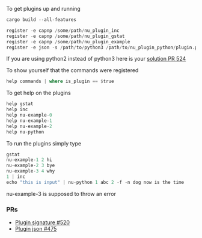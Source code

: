 
To get plugins up and running

```rust
cargo build --all-features

register -e capnp /some/path/nu_plugin_inc
register -e capnp /some/path/nu_plugin_gstat
register -e capnp /some/path/nu_plugin_example
register -e json -s /path/to/python3 /path/to/nu_plugin_python/plugin.py
```

If you are using python2 instead of python3 here is your [solution PR 524](https://github.com/nushell/engine-q/pull/524)

To show yourself that the commands were registered   

```rust
help commands | where is_plugin == $true
```

To get help on the plugins

```rust
help gstat
help inc
help nu-example-0
help nu-example-1
help nu-example-2
help nu-python
```

To run the plugins simply type

```rust
gstat
nu-example-1 2 hi
nu-example-2 3 bye
nu-example-3 4 why
1 | inc
echo "this is input" | nu-python 1 abc 2 -f -n dog now is the time
```

nu-example-3 is supposed to throw an error

### PRs

* [Plugin signature #520](https://github.com/nushell/engine-q/pull/520)
* [Plugin json #475](https://github.com/nushell/engine-q/pull/475)
